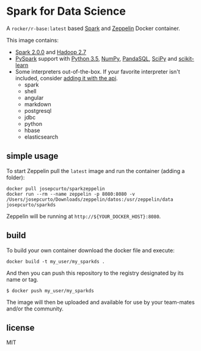 # Spark for Data Science

A `rocker/r-base:latest` based [Spark](http://apache.apache.org) and [Zeppelin](http://zeppelin.apache.org) Docker container.

This image contains:

- [Spark 2.0.0](http://spark.apache.org/docs/2.0.0) and [Hadoop 2.7](http://hadoop.apache.org)
- [PySpark](http://spark.apache.org/docs/2.0.0/api/python) support with [Python 3.5](https://docs.python.org/3.5), [NumPy](http://www.numpy.org), [PandaSQL](https://github.com/yhat/pandasql), [SciPy](https://www.scipy.org/scipylib/index.html) and [scikit-learn](http://scikit-learn.org/)
- Some interpreters out-of-the-box. If your favorite interpreter isn't included, consider [adding it with the api](http://zeppelin.apache.org/docs/0.7.0-SNAPSHOT/manual/dynamicinterpreterload.html).
  - spark
  - shell
  - angular
  - markdown
  - postgresql
  - jdbc
  - python
  - hbase
  - elasticsearch

## simple usage

To start Zeppelin pull the `latest` image and run the container (adding a folder):

```
docker pull josepcurto/sparkzeppelin
docker run --rm --name zeppelin -p 8080:8080 -v /Users/josepcurto/Downloads/zeppelin/datos:/usr/zeppelin/data josepcurto/sparkds
```

Zeppelin will be running at `http://${YOUR_DOCKER_HOST}:8080`.

## build

To build your own container download the docker file and execute:

```
docker build -t my_user/my_sparkds .
```

And then you can push this repository to the registry designated by its name or tag.

```
$ docker push my_user/my_sparkds
```

The image will then be uploaded and available for use by your team-mates and/or the community.

## license

MIT